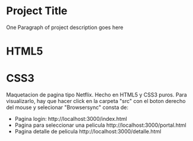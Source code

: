 # Project Title

One Paragraph of project description goes here

# HTML5 
# CSS3

Maquetacion de pagina tipo Netflix.
Hecho en HTML5 y CSS3 puros.
Para visualizarlo, hay que hacer click en la carpeta 
"src" con el boton derecho del mouse y selecionar "Browsersync"
consta de:
- Pagina login: http://localhost:3000/index.html
- Pagina para seleccionar una pelicula http://localhost:3000/portal.html
- Pagina detalle de pelicula http://localhost:3000/detalle.html

